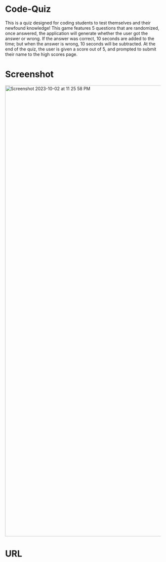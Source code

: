 # Code-Quiz
This is a quiz designed for coding students to test themselves and their newfound knowledge! This game features 5 questions that are randomized, once answered, the application will generate whether the user got the answer or wrong. If the answer was correct, 10 seconds are added to the time; but when the answer is wrong, 10 seconds will be subtracted. At the end of the quiz, the user is given a score out of 5, and prompted to submit their name to the high scores page.

# Screenshot
<img width="1460" alt="Screenshot 2023-10-02 at 11 25 58 PM" src="https://github.com/zamatheson/Code-Quiz/assets/140024933/d78215a2-0e2b-415e-aeb7-1638e54e1d2d">

# URL
